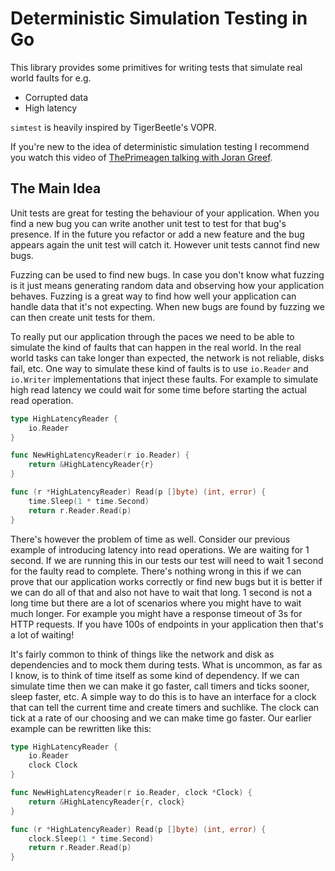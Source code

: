 # Deterministic Simulation Testing in Go

This library provides some primitives for writing tests that simulate real world faults for e.g.
- Corrupted data
- High latency

`simtest` is heavily inspired by TigerBeetle's VOPR.

If you're new to the idea of deterministic simulation testing I recommend you watch this video
of [ThePrimeagen talking with Joran Greef](https://www.youtube.com/watch?v=sC1B3d9C_sI).

## The Main Idea

Unit tests are great for testing the behaviour of your application. When you find a new bug you
can write another unit test to test for that bug's presence. If in the future you refactor or
add a new feature and the bug appears again the unit test will catch it. However unit tests cannot
find new bugs.

Fuzzing can be used to find new bugs. In case you don't know what fuzzing is it just means
generating random data and observing how your application behaves. Fuzzing is a great way to find
how well your application can handle data that it's not expecting. When new bugs are found by
fuzzing we can then create unit tests for them. 

To really put our application through the paces we need to be able to simulate the kind of faults
that can happen in the real world. In the real world tasks can take longer than expected, the
network is not reliable, disks fail, etc. One way to simulate these kind of faults is to use
`io.Reader` and `io.Writer` implementations that inject these faults. For example to simulate
high read latency we could wait for some time before starting the actual read operation.

```go
type HighLatencyReader {
    io.Reader
}

func NewHighLatencyReader(r io.Reader) {
    return &HighLatencyReader{r}
}

func (r *HighLatencyReader) Read(p []byte) (int, error) {
    time.Sleep(1 * time.Second)
    return r.Reader.Read(p)
}
```

There's however the problem of time as well. Consider our previous example of introducing latency
into read operations. We are waiting for 1 second. If we are running this in our tests our test
will need to wait 1 second for the faulty read to complete. There's nothing wrong in this if we can
prove that our application works correctly or find new bugs but it is better if we can do all of
that and also not have to wait that long. 1 second is not a long time but there are a lot of
scenarios where you might have to wait much longer. For example you might have a response timeout
of 3s for HTTP requests. If you have 100s of endpoints in your application then that's a lot of
waiting!

It's fairly common to think of things like the network and disk as dependencies and to mock them
during tests. What is uncommon, as far as I know, is to think of time itself as some kind of
dependency. If we can simulate time then we can make it go faster, call timers and ticks sooner,
sleep faster, etc. A simple way to do this is to have an interface for a clock that can tell the
current time and create timers and suchlike. The clock can tick at a rate of our choosing and we
can make time go faster. Our earlier example can be rewritten like this:

```go
type HighLatencyReader {
    io.Reader
    clock Clock
}

func NewHighLatencyReader(r io.Reader, clock *Clock) {
    return &HighLatencyReader{r, clock}
}

func (r *HighLatencyReader) Read(p []byte) (int, error) {
    clock.Sleep(1 * time.Second)
    return r.Reader.Read(p)
}
```
